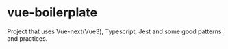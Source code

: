 # vue-boilerplate
Project that uses Vue-next(Vue3), Typescript, Jest and some good patterns and practices.
